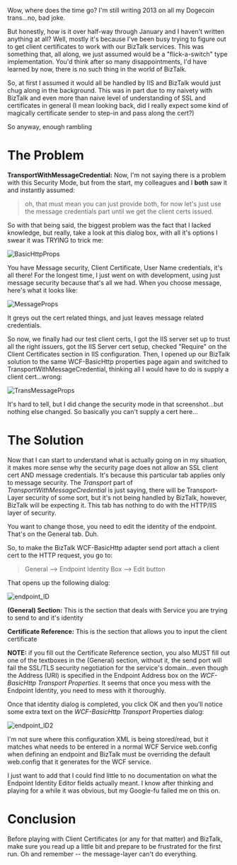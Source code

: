 <!-- {Title:"Configuring BizTalk WCF-BasicHttp Send Ports to use Client Certificates",PublishedOn:"2014-01-17 15:09",Intro:"Wanting to add Transport-Level client certificate validation and Message-Level user authentication? Here's how."} -->

Wow, where does the time go? I'm still writing 2013 on all my Dogecoin trans...no, bad joke.

But honestly, how is it over half-way through January and I haven't written anything at all? Well, mostly it's because I've been busy trying to figure out to get client certificates to work with our BizTalk services. This was something that, all along, we just assumed would be a "flick-a-switch" type implementation. You'd think after so many disappointments, I'd have learned by now, there is no such thing in the world of BizTalk.

So, at first I assumed it would all be handled by IIS and BizTalk would just chug along in the background. This was in part due to my naivety with BizTalk and even more than naive level of understanding of SSL and certificates in general (I mean looking back, did I really expect some kind of magically certificate sender to step-in and pass 
along the cert?)

So anyway, enough rambling

# The Problem #
**TransportWithMessageCredential:** Now, I'm not saying there is a problem with this Security Mode, but from the start, my colleagues and I **both** saw it and instantly assumed:
 
> oh, that must mean you can just provide both, for now let's just use the message credentials part until we get the client certs issued.

So with that being said, the biggest problem was the fact that I lacked knowledge, but really, take a look at this dialog box, with all it's options I swear it was TRYING to trick me:

![BasicHttpProps](/blog/img/WCF_BasicHttp_props.jpg "BasicHttp")

You have Message security, Client Certificate, User Name credentials, it's all there! For the longest time, I just went on with development, using just message security because that's all we had. When you choose message, here's what it looks like:

![MessageProps](/blog/img/WCF_BasicHttp_message.jpg "Message")

It greys out the cert related things, and just leaves message related credentials. 

So now, we finally had our test client certs, I got the IIS server set up to trust all the right issuers, got the IIS Server cert setup, checked "Require" on the Client Certificates section in IIS configuration. Then, I opened up our BizTalk solution to the same WCF-BasicHttp properties page again and switched to TransportWithMessageCredential, thinking all I would have to do is supply a client cert...wrong:

![TransMessageProps](/blog/img/WCF_BasicHttp_transmessage.jpg "TransMessage")

It's hard to tell, but I did change the security mode in that screenshot...but nothing else changed. So basically you can't supply a cert here...

# The Solution #

Now that I can start to understand what is actually going on in my situation, it makes more sense why the security page does not allow an SSL client cert AND message credentials. It's because this particular tab applies only to message security. The *Transport* part of *TransportWithMessageCredential* is just saying, there will be Transport-Layer security of some sort, but it's not being handled by BizTalk, however, BizTalk will be expecting it. This tab has nothing to do with the HTTP/IIS layer of security.

You want to change those, you need to edit the identity of the endpoint. That's on the General tab. Duh.

So, to make the BizTalk WCF-BasicHttp adapter send port attach a client cert to the HTTP request, you go to:

> General --> Endpoint Identity Box --> Edit button

That opens up the following dialog:

![endpoint_ID](/blog/img/endpoint_ID.jpg "endpoint_ID")

**(General) Section:** This is the section that deals with Service you are trying to send to and it's identity

**Certificate Reference:** This is the section that allows you to input the client certificate

**NOTE:** if you fill out the Certificate Reference section, you also MUST fill out one of the textboxes in the (General) section, without it, the send port will fail the SSL/TLS security negotiation for the service's domain...even though the Address (URI) is specified in the Endpoint Address box on the *WCF-BasicHttp Transport Properties*. It seems that once you mess with the Endpoint Identity, you need to mess with it thoroughly. 

Once that identity dialog is completed, you click OK and then you'll notice some extra text on the *WCF-BasicHttp Transport* Properties dialog:

![endpoint_ID2](/blog/img/endpoint_ID2.jpg "endpoint_ID2")

I'm not sure where this configuration XML is being stored/read, but it matches what needs to be entered in a normal WCF Service web.config when defining an endpoint and BizTalk must be overriding the default web.config that it generates for the WCF service.

I just want to add that I could find little to no documentation on what the Endpoint Identity Editor fields actually meant. I know after thinking and playing for a while it was obvious, but my Google-fu failed me on this on.

# Conclusion #

Before playing with Client Certificates (or any for that matter) and BizTalk, make sure you read up a little bit and prepare to be frustrated for the first run. Oh and remember -- the message-layer can't do everything.
